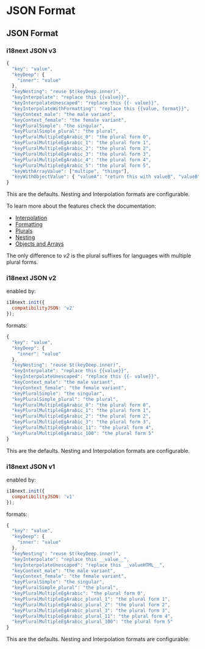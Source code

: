 # JSON Format

## JSON Format

### i18next JSON v3

```javascript
{
  "key": "value",
  "keyDeep": {
    "inner": "value"
  },
  "keyNesting": "reuse $t(keyDeep.inner)",
  "keyInterpolate": "replace this {{value}}",
  "keyInterpolateUnescaped": "replace this {{- value}}",
  "keyInterpolateWithFormatting": "replace this {{value, format}}",
  "keyContext_male": "the male variant",
  "keyContext_female": "the female variant",
  "keyPluralSimple": "the singular",
  "keyPluralSimple_plural": "the plural",
  "keyPluralMultipleEgArabic_0": "the plural form 0",
  "keyPluralMultipleEgArabic_1": "the plural form 1",
  "keyPluralMultipleEgArabic_2": "the plural form 2",
  "keyPluralMultipleEgArabic_3": "the plural form 3",
  "keyPluralMultipleEgArabic_4": "the plural form 4",
  "keyPluralMultipleEgArabic_5": "the plural form 5",
  "keyWithArrayValue": ["multipe", "things"],
  "keyWithObjectValue": { "valueA": "return this with valueB", "valueB": "more text" }
}
```

This are the defaults. Nesting and Interpolation formats are configurable.  
  
To learn more about the features check the documentation:  
  
- [Interpolation](../translation-function/interpolation.md)  
- [Formatting](../translation-function/formatting.md)  
- [Plurals](../translation-function/plurals.md)  
- [Nesting](../translation-function/nesting.md)  
- [Objects and Arrays](../translation-function/objects-and-arrays.md)

The only difference to _v2_ is the plural suffixes for languages with multiple plural forms.

### i18next JSON v2

enabled by:

```javascript
i18next.init({
  compatibilityJSON: 'v2'
});
```

formats:

```javascript
{
  "key": "value",
  "keyDeep": {
    "inner": "value"
  },
  "keyNesting": "reuse $t(keyDeep.inner)",
  "keyInterpolate": "replace this {{value}}",
  "keyInterpolateUnescaped": "replace this {{- value}}",
  "keyContext_male": "the male variant",
  "keyContext_female": "the female variant",
  "keyPluralSimple": "the singular",
  "keyPluralSimple_plural": "the plural",
  "keyPluralMultipleEgArabic_0": "the plural form 0",
  "keyPluralMultipleEgArabic_1": "the plural form 1",
  "keyPluralMultipleEgArabic_2": "the plural form 2",
  "keyPluralMultipleEgArabic_3": "the plural form 3",
  "keyPluralMultipleEgArabic_11": "the plural form 4",
  "keyPluralMultipleEgArabic_100": "the plural form 5"
}
```

This are the defaults. Nesting and Interpolation formats are configurable.

### i18next JSON v1

enabled by:

```javascript
i18next.init({
  compatibilityJSON: 'v1'
});
```

formats:

```javascript
{
  "key": "value",
  "keyDeep": {
    "inner": "value"
  },
  "keyNesting": "reuse $t(keyDeep.inner)",
  "keyInterpolate": "replace this __value__",
  "keyInterpolateUnescaped": "replace this __valueHTML__",
  "keyContext_male": "the male variant",
  "keyContext_female": "the female variant",
  "keyPluralSimple": "the singular",
  "keyPluralSimple_plural": "the plural",
  "keyPluralMultipleEgArabic": "the plural form 0",
  "keyPluralMultipleEgArabic_plural_1": "the plural form 1",
  "keyPluralMultipleEgArabic_plural_2": "the plural form 2",
  "keyPluralMultipleEgArabic_plural_3": "the plural form 3",
  "keyPluralMultipleEgArabic_plural_11": "the plural form 4",
  "keyPluralMultipleEgArabic_plural_100": "the plural form 5"
}
```

This are the defaults. Nesting and Interpolation formats are configurable.

